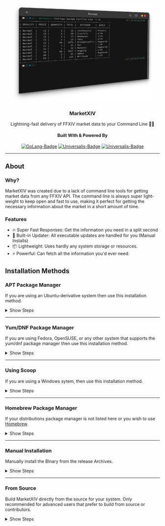 <div align="center">

<img src = ".assets/cli-example.png" alt="MarketXIV Terminal Example" height="320"/>

### MarketXIV
Lightning-fast delivery of FFXIV market data to your Command Line 🚀🔥

#### Built With & Powered By
[![GoLang-Badge](https://img.shields.io/badge/GoLang-00ADD8?style=for-the-badge&logo=go&logoColor=white)](https://go.dev/)
[![Universalis-Badge](https://img.shields.io/badge/Universalis-orange?style=for-the-badge&logo=swagger&logoColor=white)](https://universalis.app)
[![Universalis-Badge](https://img.shields.io/badge/XIVAPI-purple?style=for-the-badge&logo=swagger&logoColor=white)](https://xivapi.com)

</div>

---

## About
### Why?
MarketXIV was created due to a lack of command line tools for getting market data from any FFXIV API. The command line is always super light-weight to keep open and fast to use, making it perfect for getting the necessary information about the market in a short amount of time.

### Features
- 🔥 Super Fast Responses: Get the information you need in a split second
- 🔧 Built-in Updater: All executable updates are handled for you (Manual Installs)
- 📦 Lightweight: Uses hardly any system storage or resources.
- ⚡ Powerful: Can fetch all the information you'd ever need.

## Installation Methods
### APT Package Manager
If you are using an Ubuntu-derivative system then use this installation method.

<details>
<summary>Show Steps</summary>

<br>
  
1. Add the repository hosting MarketXIV to your apt sources directory
```
echo "deb [trusted=yes] https://packages.bitsofabyte.dev/apt/ /" | sudo tee -a /etc/apt/sources.list.d/bitsofabyte.list
``` 

2. Fetch all sources again to detect the new list
```
sudo apt update
 ```

3. Install MarketXIV to your system
```
sudo apt install marketxiv
```
  
</details>  

---

### Yum/DNF Package Manager
If you are using Fedora, OpenSUSE, or any other system that supports the yum/dnf package manager then use this installation method.

<details>
<summary>Show Steps</summary>
<br>
  
1. Add the repository hosting MarketXIV to your yum repos directory
```
echo "[BitsOfAByte]            
name=BitsOfAByte Packages         
baseurl=https://packages.bitsofabyte.dev/yum/
enabled=1
gpgcheck=0" | sudo tee -a /etc/yum.repos.d/bitsofabyte.repo
``` 
  
2. Fetch all sources again to detect the new list
```
sudo yum update
```

3. Install MarketXIV to your system
```
sudo yum install marketxiv
```

</details>  

---


### Using Scoop 
If you are using a Windows sytem, then use this installation method.

<details>
<summary>Show Steps</summary>
<br>

1. Install [scoop](https://scoop.sh/) using their guide
2. Add the bucket for MarketXIV
```
scoop bucket add marketxiv https://github.com/BitsOfAByte/MarketXIV.git
```
3. Install MarketXIV to your system
```
scoop install marketxiv/marketxiv
```

</details>

---

### Homebrew Package Manager
If your distributions package manager is not listed here or you wish to use [Homebrew](https://brew.sh).

<details>
<summary>Show Steps</summary>
<br>
  
1. Install homebrew if you haven't already got it
```
/bin/bash -c "$(curl -fsSL https://raw.githubusercontent.com/Homebrew/install/HEAD/install.sh)"
```
2. Add the tap for MarketXIV to homebrew
```
brew tap bitsofabyte/marketxiv https://github.com/BitsOfAByte/marketxiv.git
```
3. Install MarketXIV to your system
```
brew install marketxiv
```
  
</details>

---

### Manual Installation
Manually install the BInary from the release Archives.
<details>  
<summary>Show Steps</summary>
  
1. Download the [newest release](https://github.com/BitsOfAByte/marketxiv/releases/latest) for your system/architecture
2. Extract the binary into your system path or add the binary to your path.

If you aren't sure on what architecture you need to download, you should try `amd64` first as it is the most common for everyday hardware.

</details>

---

### From Source
Build MarketXIV directly from the source for your system. Only recommended for advanced users that prefer to build from source or contributors.
<details>  
<summary>Show Steps</summary>

1. Make sure you have [Go](https://go.dev/) installed on your system and setup properly, alternatively use the [Devcontainer](./devcontainer) setup.
2. Install [GoReleaser](https://goreleaser.com/) if you want to build using the supported buildsystem (Optional unless contributing)
3. Run `make build` to build the binary for your system, or `make build-all` to build for all supported systems. You can optionally use `./build/scripts/upx.sh <file>` to compress the binary with UPX (This is done automatically when using make and having GoReleaser installed with `SKIP_COMPRESS=false` set)
4. You will find all the binaries in the `./dist` directory alongside any other build artifacts. 

</details>  
